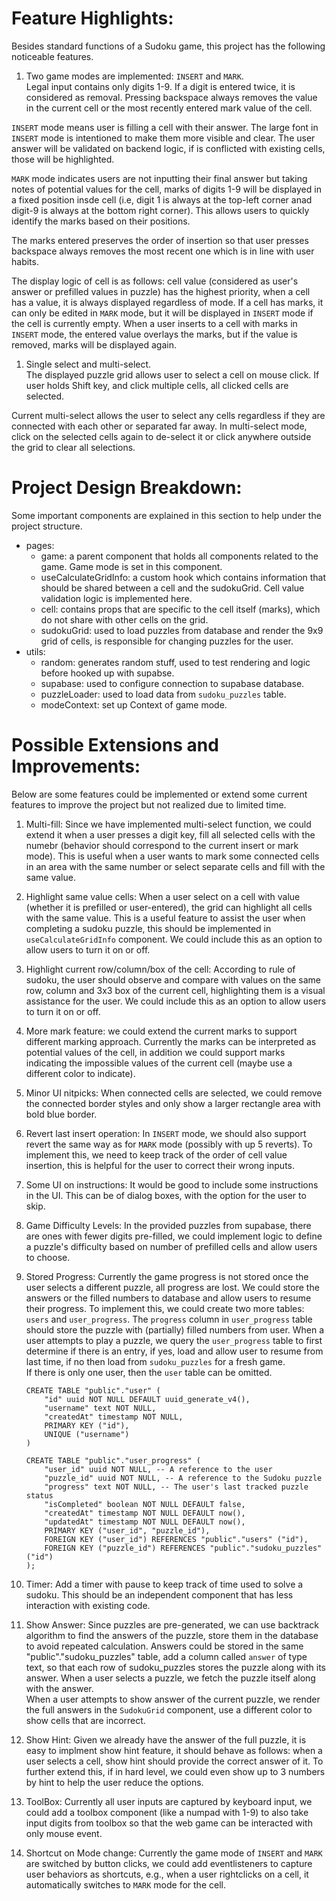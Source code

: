 # Feature Highlights:
Besides standard functions of a Sudoku game, this project has the following noticeable features.
1. Two game modes are implemented: `INSERT` and `MARK`.   
Legal input contains only digits 1-9. If a digit is entered twice, it is considered as removal. Pressing backspace always removes the value in the current cell or the most recently entered mark value of the cell.
   
`INSERT` mode means user is filling a cell with their answer. The large font in `INSERT` mode is intentioned to make them more visible and clear. The user answer will be validated on backend logic, if is conflicted with existing cells, those will be highlighted. 

`MARK` mode indicates users are not inputting their final answer but taking notes of potential values for the cell, marks of digits 1-9 will be displayed in a fixed position insde cell (i.e, digit 1 is always at the top-left corner anad digit-9 is always at the bottom right corner). This allows users to quickly identify the marks based on their positions.

The marks entered preserves the order of insertion so that user presses backspace always removes the most recent one which is in line with user habits.  

The display logic of cell is as follows: cell value (considered as user's answer or prefilled values in puzzle) has the highest priority, when a cell has a value, it is always displayed regardless of mode. If a cell has marks, it can only be edited in `MARK` mode, but it will be displayed in `INSERT` mode if the cell is currently empty. When a user inserts to a cell with marks in `INSERT` mode, the entered value overlays the marks, but if the value is removed, marks will be displayed again.

1. Single select and multi-select.  
The displayed puzzle grid allows user to select a cell on mouse click. If user holds Shift key, and click multiple cells, all clicked cells are selected.

Current multi-select allows the user to select any cells regardless if they are connected with each other or separated far away. In multi-select mode, click on the selected cells again to de-select it or click anywhere outside the grid to clear all selections.

# Project Design Breakdown:  
Some important components are explained in this section to help under the project structure.
- pages:
  - game: a parent component that holds all components related to the game. Game mode is set in this component.
  - useCalculateGridInfo: a custom hook which contains information that should be shared between a cell and the sudokuGrid. Cell value validation logic is implemented here.
  - cell: contains props that are specific to the cell itself (marks), which do not share with other cells on the grid.
  - sudokuGrid: used to load puzzles from database and render the 9x9 grid of cells, is responsible for changing puzzles for the user.
- utils:  
  - random: generates random stuff, used to test rendering and logic before hooked up with supabse.  
  - supabase: used to configure connection to supabase database.  
  - puzzleLoader: used to load data from `sudoku_puzzles` table.  
  - modeContext: set up Context of game mode.

# Possible Extensions and Improvements:
Below are some features could be implemented or extend some current features to improve the project but not realized due to limited time.
1. Multi-fill: Since we have implemented multi-select function, we could extend it when a user presses a digit key, fill all selected cells with the numebr (behavior should correspond to the current insert or mark mode). This is useful when a user wants to mark some connected cells in an area with the same number or select separate cells and fill with the same value.

1. Highlight same value cells: When a user select on a cell with value (whether it is prefilled or user-entered), the grid can highlight all cells with the same value. This is a useful feature to assist the user when completing a sudoku puzzle, this should be implemented in `useCalculateGridInfo` component. We could include this as an option to allow users to turn it on or off.

1. Highlight current row/column/box of the cell: According to rule of sudoku, the user should observe and compare with values on the same row, column and 3x3 box of the current cell, highlighting them is a visual assistance for the user. We could include this as an option to allow users to turn it on or off.

1. More mark feature: we could extend the current marks to support different marking approach. Currently the marks can be interpreted as potential values of the cell, in addition we could support marks indicating the impossible values of the current cell (maybe use a different color to indicate).

1. Minor UI nitpicks: When connected cells are selected, we could remove the connected border styles and only show a larger rectangle area with bold blue border.

1. Revert last insert operation: In `INSERT` mode, we should also support revert the same way as for `MARK` mode (possibly with up 5 reverts). To implement this, we need to keep track of the order of cell value insertion, this is helpful for the user to correct their wrong inputs.

1. Some UI on instructions: It would be good to include some instructions in the UI. This can be of dialog boxes, with the option for the user to skip.

1. Game Difficulty Levels: In the provided puzzles from supabase, there are ones with fewer digits pre-filled, we could implement logic to define a puzzle's difficulty based on number of prefilled cells and allow users to choose.

1. Stored Progress: Currently the game progress is not stored once the user selects a different puzzle, all progress are lost. We could store the answers or the filled numbers to database and allow users to resume their progress. To implement this, we could create two more tables: `users` and `user_progress`. The `progress` column in `user_progress` table should store the puzzle with (partially) filled numbers from user. When a user attempts to play a puzzle, we query the `user_progress` table to first determine if there is an entry, if yes, load and allow user to resume from last time, if no then load from `sudoku_puzzles` for a fresh game.  
If there is only one user, then the `user` table can be omitted.
    ```
    CREATE TABLE "public"."user" (
        "id" uuid NOT NULL DEFAULT uuid_generate_v4(),
        "username" text NOT NULL,
        "createdAt" timestamp NOT NULL,
        PRIMARY KEY ("id"),
        UNIQUE ("username")
    )

    CREATE TABLE "public"."user_progress" (
        "user_id" uuid NOT NULL, -- A reference to the user
        "puzzle_id" uuid NOT NULL, -- A reference to the Sudoku puzzle
        "progress" text NOT NULL, -- The user's last tracked puzzle status
        "isCompleted" boolean NOT NULL DEFAULT false, 
        "createdAt" timestamp NOT NULL DEFAULT now(),
        "updatedAt" timestamp NOT NULL DEFAULT now(),
        PRIMARY KEY ("user_id", "puzzle_id"),
        FOREIGN KEY ("user_id") REFERENCES "public"."users" ("id"),
        FOREIGN KEY ("puzzle_id") REFERENCES "public"."sudoku_puzzles" ("id")
    );
    ```

1. Timer: Add a timer with pause to keep track of time used to solve a sudoku. This should be an independent component that has less interaction with existing code.

1. Show Answer: Since puzzles are pre-generated, we can use backtrack algorithm to find the answers of the puzzle, store them in the database to avoid repeated calculation. Answers could be stored in the same "public"."sudoku_puzzles" table, add a column called `answer` of type text, so that each row of sudoku_puzzles stores the puzzle along with its answer. When a user selects a puzzle, we fetch the puzzle itself along with the answer.   
When a user attempts to show answer of the current puzzle, we render the full answers in the `SudokuGrid` component, use a different color to show cells that are incorrect.  

1. Show Hint: Given we already have the answer of the full puzzle, it is easy to implment show hint feature, it should behave as follows: when a user selects a cell, show hint should provide the correct answer of it. To further extend this, if in hard level, we could even show up to 3 numbers by hint to help the user reduce the options.

1. ToolBox: Currently all user inputs are captured by keyboard input, we could add a toolbox component (like a numpad with 1-9) to also take input digits from toolbox so that the web game can be interacted with only mouse event.

1. Shortcut on Mode change: Currently the game mode of `INSERT` and `MARK` are switched by button clicks, we could add eventlisteners to capture user behaviors as shortcuts, e.g., when a user rightclicks on a cell, it automatically switches to `MARK` mode for the cell.
